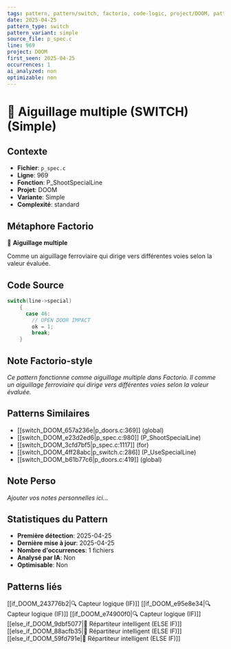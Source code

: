 ```yaml
---
tags: pattern, pattern/switch, factorio, code-logic, project/DOOM, pattern/variant/simple
date: 2025-04-25
pattern_type: switch
pattern_variant: simple
source_file: p_spec.c
line: 969
project: DOOM
first_seen: 2025-04-25
occurrences: 1
ai_analyzed: non
optimizable: non
---
```


# 🔀 Aiguillage multiple (SWITCH) (Simple)

## Contexte
- **Fichier**: `p_spec.c`
- **Ligne**: 969
- **Fonction**: P_ShootSpecialLine
- **Projet**: DOOM
- **Variante**: Simple
- **Complexité**: standard

## Métaphore Factorio
🔀 **Aiguillage multiple**

Comme un aiguillage ferroviaire qui dirige vers différentes voies selon la valeur évaluée.

## Code Source
```c
switch(line->special)
	{
	  case 46:
	    // OPEN DOOR IMPACT
	    ok = 1;
	    break;
	}
```

## Note Factorio-style
*Ce pattern fonctionne comme aiguillage multiple dans Factorio. Il comme un aiguillage ferroviaire qui dirige vers différentes voies selon la valeur évaluée.*

## Patterns Similaires
- [[switch_DOOM_657a236e|p_doors.c:369]] (global)
- [[switch_DOOM_e23d2ed6|p_spec.c:980]] (P_ShootSpecialLine)
- [[switch_DOOM_3cfd7bf5|p_spec.c:1117]] (for)
- [[switch_DOOM_4ff28abc|p_switch.c:286]] (P_UseSpecialLine)
- [[switch_DOOM_b61b77c6|p_doors.c:419]] (global)

## Note Perso
*Ajouter vos notes personnelles ici...*

## Statistiques du Pattern
- **Première détection**: 2025-04-25
- **Dernière mise à jour**: 2025-04-25
- **Nombre d'occurrences**: 1 fichiers
- **Analysé par IA**: Non
- **Optimisable**: Non

## Patterns liés
[[if_DOOM_243776b2|🔍 Capteur logique (IF)]]
[[if_DOOM_e95e8e34|🔍 Capteur logique (IF)]]
[[if_DOOM_e74900f0|🔍 Capteur logique (IF)]]
[[else_if_DOOM_9dbf5077|🔄 Répartiteur intelligent (ELSE IF)]]
[[else_if_DOOM_88acfb35|🔄 Répartiteur intelligent (ELSE IF)]]
[[else_if_DOOM_59fd791e|🔄 Répartiteur intelligent (ELSE IF)]]
